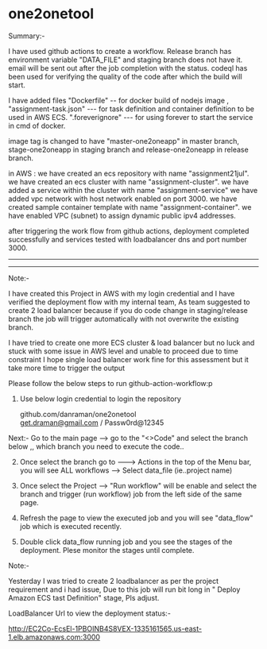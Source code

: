 # one2onetool

Summary:-

I have used github actions to create a workflow.
Release branch has environment variable "DATA_FILE" and staging branch does not have it. 
email will be sent out after the job completion with the status. 
codeql has been used for verifying the quality of the code after which the build will start.

I have added files "Dockerfile" -- for docker build of nodejs image , 
                    "assignment-task.json" --- for task definition and container definition to be used in AWS ECS.
                    ".foreverignore" --- for using forever to start the service in cmd of docker. 
                    
image tag is changed to have "master-one2oneapp" in master branch, stage-one2oneapp in staging branch and release-one2oneapp in release branch.

in AWS :
 we have created an ecs repository with name "assignment21jul".
 we have created an ecs cluster with name "assignment-cluster".
 we have added a service within the cluster with name "assignment-service"
 we have added vpc network with host network enabled on port 3000.
 we have created sample container template with name "assignment-container".
 we have enabled VPC (subnet) to assign dynamic public ipv4 addresses. 
 
after triggering the work flow from github actions, deployment completed successfully and services tested with loadbalancer dns and port number 3000. 


****************************************************************************************************************************************************************
----------------------------------------------------------------------------------------------------------------------------------------------------------------


Note:-

I have created this Project in AWS with my login credential and I have verified the deployment flow with my internal team, As team suggested to create 2 load balancer 
because if you do code change in staging/release branch  the job will trigger automatically  with not overwrite the existing branch.

I have tried to create one more  ECS cluster & load balancer but no luck and stuck with some issue in AWS level and unable to proceed due to time constraint
I hope single load balancer work fine for this assessment but it take more time to trigger the output

Please follow the below steps to run github-action-workflow:p

1) Use below login credential to login the repository 

   github.com/danraman/one2onetool   
     get.draman@gmail.com / Passw0rd@12345
	 
  Next:- Go to the main page --> go to the "<>Code"   and select the branch below ,, which branch you need to execute the code..
  
 
2) Once select the branch  go to ---> Actions in the top of the Menu bar, you will see ALL workflows --> Select  data_file (ie..project name)

3)  Once select the Project --> "Run workflow" will be enable  and select the branch  and  trigger (run workflow)  job  from the left side of the same page.

4) Refresh the page to view the executed job and you will see "data_flow" job which is executed recently.

5) Double click  data_flow running job and you see the stages of the deployment. Plese monitor the stages until complete.

Note:- 

Yesterday I was tried to create 2 loadbalancer as per the project requirement and i had issue, Due to this job will run bit long in " Deploy Amazon ECS tast Definition" stage, Pls adjust.

   LoadBalancer Url to view the deployment status:-
   
   http://EC2Co-EcsEl-1PBOINB4S8VEX-1335161565.us-east-1.elb.amazonaws.com:3000

